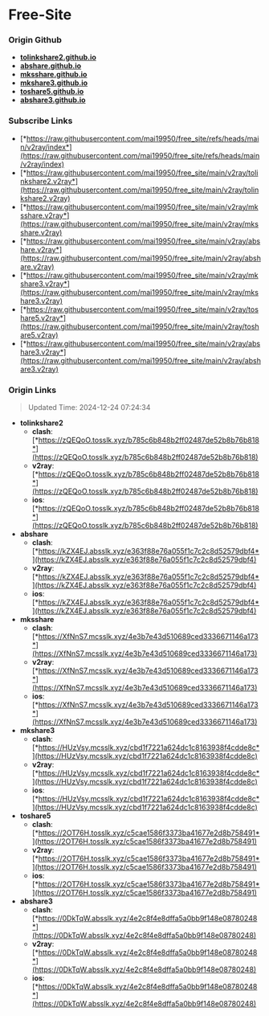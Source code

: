 # Free-Site

### Origin Github

- [**tolinkshare2.github.io**](https://github.com/tolinkshare2/tolinkshare2.github.io)
- [**abshare.github.io**](https://github.com/abshare/abshare.github.io)
- [**mksshare.github.io**](https://github.com/mksshare/mksshare.github.io)
- [**mkshare3.github.io**](https://github.com/mkshare3/mkshare3.github.io)
- [**toshare5.github.io**](https://github.com/toshare5/toshare5.github.io)
- [**abshare3.github.io**](https://github.com/abshare3/abshare3.github.io)

### Subscribe Links

- [*https://raw.githubusercontent.com/mai19950/free_site/refs/heads/main/v2ray/index*](https://raw.githubusercontent.com/mai19950/free_site/refs/heads/main/v2ray/index)
- [*https://raw.githubusercontent.com/mai19950/free_site/main/v2ray/tolinkshare2.v2ray*](https://raw.githubusercontent.com/mai19950/free_site/main/v2ray/tolinkshare2.v2ray)
- [*https://raw.githubusercontent.com/mai19950/free_site/main/v2ray/mksshare.v2ray*](https://raw.githubusercontent.com/mai19950/free_site/main/v2ray/mksshare.v2ray)
- [*https://raw.githubusercontent.com/mai19950/free_site/main/v2ray/abshare.v2ray*](https://raw.githubusercontent.com/mai19950/free_site/main/v2ray/abshare.v2ray)
- [*https://raw.githubusercontent.com/mai19950/free_site/main/v2ray/mkshare3.v2ray*](https://raw.githubusercontent.com/mai19950/free_site/main/v2ray/mkshare3.v2ray)
- [*https://raw.githubusercontent.com/mai19950/free_site/main/v2ray/toshare5.v2ray*](https://raw.githubusercontent.com/mai19950/free_site/main/v2ray/toshare5.v2ray)
- [*https://raw.githubusercontent.com/mai19950/free_site/main/v2ray/abshare3.v2ray*](https://raw.githubusercontent.com/mai19950/free_site/main/v2ray/abshare3.v2ray)

### Origin Links

> Updated Time: 2024-12-24 07:24:34

- **tolinkshare2**
  - **clash**: [*https://zQEQoO.tosslk.xyz/b785c6b848b2ff02487de52b8b76b818*](https://zQEQoO.tosslk.xyz/b785c6b848b2ff02487de52b8b76b818)
  - **v2ray**: [*https://zQEQoO.tosslk.xyz/b785c6b848b2ff02487de52b8b76b818*](https://zQEQoO.tosslk.xyz/b785c6b848b2ff02487de52b8b76b818)
  - **ios**: [*https://zQEQoO.tosslk.xyz/b785c6b848b2ff02487de52b8b76b818*](https://zQEQoO.tosslk.xyz/b785c6b848b2ff02487de52b8b76b818)
- **abshare**
  - **clash**: [*https://kZX4EJ.absslk.xyz/e363f88e76a055f1c7c2c8d52579dbf4*](https://kZX4EJ.absslk.xyz/e363f88e76a055f1c7c2c8d52579dbf4)
  - **v2ray**: [*https://kZX4EJ.absslk.xyz/e363f88e76a055f1c7c2c8d52579dbf4*](https://kZX4EJ.absslk.xyz/e363f88e76a055f1c7c2c8d52579dbf4)
  - **ios**: [*https://kZX4EJ.absslk.xyz/e363f88e76a055f1c7c2c8d52579dbf4*](https://kZX4EJ.absslk.xyz/e363f88e76a055f1c7c2c8d52579dbf4)
- **mksshare**
  - **clash**: [*https://XfNnS7.mcsslk.xyz/4e3b7e43d510689ced3336671146a173*](https://XfNnS7.mcsslk.xyz/4e3b7e43d510689ced3336671146a173)
  - **v2ray**: [*https://XfNnS7.mcsslk.xyz/4e3b7e43d510689ced3336671146a173*](https://XfNnS7.mcsslk.xyz/4e3b7e43d510689ced3336671146a173)
  - **ios**: [*https://XfNnS7.mcsslk.xyz/4e3b7e43d510689ced3336671146a173*](https://XfNnS7.mcsslk.xyz/4e3b7e43d510689ced3336671146a173)
- **mkshare3**
  - **clash**: [*https://HUzVsy.mcsslk.xyz/cbd1f7221a624dc1c8163938f4cdde8c*](https://HUzVsy.mcsslk.xyz/cbd1f7221a624dc1c8163938f4cdde8c)
  - **v2ray**: [*https://HUzVsy.mcsslk.xyz/cbd1f7221a624dc1c8163938f4cdde8c*](https://HUzVsy.mcsslk.xyz/cbd1f7221a624dc1c8163938f4cdde8c)
  - **ios**: [*https://HUzVsy.mcsslk.xyz/cbd1f7221a624dc1c8163938f4cdde8c*](https://HUzVsy.mcsslk.xyz/cbd1f7221a624dc1c8163938f4cdde8c)
- **toshare5**
  - **clash**: [*https://2OT76H.tosslk.xyz/c5cae1586f3373ba41677e2d8b758491*](https://2OT76H.tosslk.xyz/c5cae1586f3373ba41677e2d8b758491)
  - **v2ray**: [*https://2OT76H.tosslk.xyz/c5cae1586f3373ba41677e2d8b758491*](https://2OT76H.tosslk.xyz/c5cae1586f3373ba41677e2d8b758491)
  - **ios**: [*https://2OT76H.tosslk.xyz/c5cae1586f3373ba41677e2d8b758491*](https://2OT76H.tosslk.xyz/c5cae1586f3373ba41677e2d8b758491)
- **abshare3**
  - **clash**: [*https://0DkTqW.absslk.xyz/4e2c8f4e8dffa5a0bb9f148e08780248*](https://0DkTqW.absslk.xyz/4e2c8f4e8dffa5a0bb9f148e08780248)
  - **v2ray**: [*https://0DkTqW.absslk.xyz/4e2c8f4e8dffa5a0bb9f148e08780248*](https://0DkTqW.absslk.xyz/4e2c8f4e8dffa5a0bb9f148e08780248)
  - **ios**: [*https://0DkTqW.absslk.xyz/4e2c8f4e8dffa5a0bb9f148e08780248*](https://0DkTqW.absslk.xyz/4e2c8f4e8dffa5a0bb9f148e08780248)
